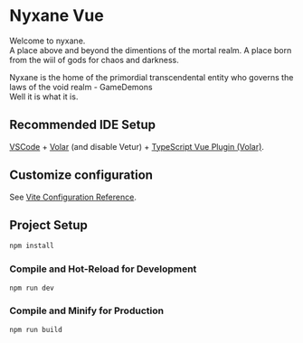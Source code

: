 # Nyxane Vue

Welcome to nyxane. <br>
A place above and beyond the dimentions of the mortal realm. A place born from the wiil of gods for chaos and darkness. <br>

Nyxane is the home of the primordial transcendental entity who governs the laws of the void realm - GameDemons <br>
Well it is what it is.


## Recommended IDE Setup

[VSCode](https://code.visualstudio.com/) + [Volar](https://marketplace.visualstudio.com/items?itemName=Vue.volar) (and disable Vetur) + [TypeScript Vue Plugin (Volar)](https://marketplace.visualstudio.com/items?itemName=Vue.vscode-typescript-vue-plugin).

## Customize configuration

See [Vite Configuration Reference](https://vitejs.dev/config/).

## Project Setup

```sh
npm install
```

### Compile and Hot-Reload for Development

```sh
npm run dev
```

### Compile and Minify for Production

```sh
npm run build
```

